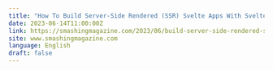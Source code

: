 ```yaml
---
title: "How To Build Server-Side Rendered (SSR) Svelte Apps With SvelteKit"
date: 2023-06-14T11:00:00Z
link: https://smashingmagazine.com/2023/06/build-server-side-rendered-svelte-apps-sveltekit/?utm_medium=RSS&utm_source=news.12bit.vn
site: www.smashingmagazine.com
language: English
draft: false
---
```

